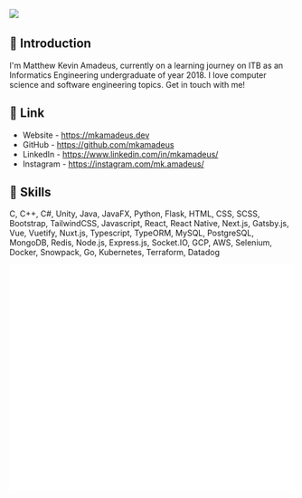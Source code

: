 ![](https://komarev.com/ghpvc/?username=mkamadeus&color=brightgreen)

## 💬 Introduction
I'm Matthew Kevin Amadeus, currently on a learning journey on ITB as an Informatics Engineering undergraduate of year 2018. I love computer science and software engineering topics. Get in touch with me!

## 🔗 Link
- Website - https://mkamadeus.dev
- GitHub - https://github.com/mkamadeus
- LinkedIn - https://www.linkedin.com/in/mkamadeus/
- Instagram - https://instagram.com/mk.amadeus/

## 🌱 Skills
C, C++, C#, Unity, Java, JavaFX, Python, Flask, HTML, CSS, SCSS, Bootstrap, TailwindCSS, Javascript, React, React Native, Next.js, Gatsby.js, Vue, Vuetify, Nuxt.js, Typescript, TypeORM, MySQL, PostgreSQL, MongoDB, Redis, Node.js, Express.js, Socket.IO, GCP, AWS, Selenium, Docker, Snowpack, Go, Kubernetes, Terraform, Datadog

![Metrics](/github-metrics.svg)
